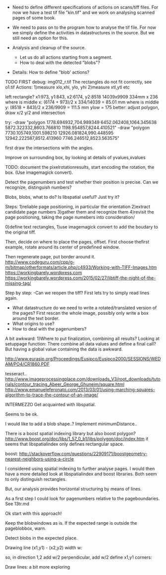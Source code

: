 
* Need to define different specifications of actions on scans/tiff files.
  For now we have a test tif file "kin.tif" and we work on analysing
  scanned pages of some book.

* We need to pass on to the program how to analyse the tif file.
  For now we simply define the activities in datastructures in the source.
  But we still need an option for this.

* Analysis and cleanup of the source.
  * Let us do all actions starting from a segment.
  * How to deal with the detected "blobs"?
* Details: How to define "blob' actions?
  

TODO FIRST
debug: img012_r.tif
The rectangles do not fit correctly, see o1.tif
Actions:
1)measure xlo,xhi, ylo, yhi
2)measure xtl,ytl  etc

left rectangle?
x1:973, y1:843, x2:6174, y2:8518   14039x9909  334mm x 236
where is middle x: (6174 + 973)/2  x 334/14039 = 85.01 mm
where is middle y: (8518 + 843)/2 x  236/9909 = 111.5 mm
ylow = 175
better: adjust polygon, draw x/2 y/2 and intersection

try:
-draw "polygon 1778.694932,704.989349  6452.062408,1064.345638  5872.322332,8603.766810 1198.954857,8244.410521" -draw "polygon 7730.105749,1001.598210  12926.081824,990.448595  12942.222587,8512.413960 7746.246512,8523.563575"

first draw the intersections with the angles.



Improve on surrounding box, by looking at details of yvalues,xvalues


TODO: document the pixelrotationresults, start encoding the rotation, the
box. (Use imagemagick convert).

Detect the pagenumbers and test whether their position is precise.
Can we recognize, distinguish numbers?

Blobs, blobs, what to do?
Is libspatial useful?
Just try it?

Steps:
1)reliable page positioning, in particular the orientation
2)extract candidate page numbers
3)gather them and recognize them
4)revisit the page positioning, taking the page numebers into consideration/

0)define text rectangles,
1)use imagemagick convert to add the boudary to the original tiff. 


Then, decide on where to place the pages, offset.
First choose thefirst example, rotate around its center of predefined 
window.

Then regenerate page, put border around it.
http://www.codeguru.com/cpp/g-m/bitmap/otherformats/article.php/c4933/Working-with-TIFF-Images.htm
https://workingbarely.wordpress.com
https://workingbarely.wordpress.com/2015/02/27/libtiff-the-night-of-the-missing-tag/

Step by step:
-Can we reopen the tiff?
    First lets try to simply read lines again.
- What datastructure do we need to write a rotated/translated version of
the pages?
    First rescan the whole image, possibly only write a box around the
    text border.
- What origins to use?
- How to deal with the pagenumbers?

A bit awkward:
1)Where to put finalization, combining all results?
Looking at setuppage function:
There combine all data values and define a final call?
But having a global value containing the data is awkward.


http://www.eurasip.org/Proceedings/Eusipco/Eusipco2000/SESSIONS/WEDAM/PO4/CR1860.PDF

tesseract..
http://www.imageprocessingplace.com/downloads_V3/root_downloads/tutorials/contour_tracing_Abeer_George_Ghuneim/square.html
http://www.emanueleferonato.com/2013/03/01/using-marching-squares-algorithm-to-trace-the-contour-of-an-image/

INTERMEZZO
Get acquainted with libspatial.

Seems to be ok.

I would like to add a blob shape..?
Implement minimumDistance..


There is a boost spatial indexing library but also boost polygon?
http://www.boost.org/doc/libs/1_57_0_b1/libs/polygon/doc/index.htm
it seems that libspatialindex only defines rectangular space.

boost:
http://stackoverflow.com/questions/22909171/boostgeometry-nearest-neighbors-using-a-circle


I considered using spatial indexing to further analyse pages.
I would then have a more detailed look at libspatialindex and boost libraries.
Both seem to only distinguish rectangles.

But, our analysis provides horizontal structuring by means of lines.

As a first step I could look for pagenumbers relative to the pageboundaries.
See 13tr.md

Ok start with this approach!

Keep the blobwindows as is. If the expected range is outside the pageblobbox,
warn.

Detect blobs in the expected place.


Drawing line
(x1,y1) - (x2,y2)
width w:

so, in direction 1,2 add w/2
perpendicular, add w/2
define x1,y1 corners:

Draw lines:
a bit more exploring
